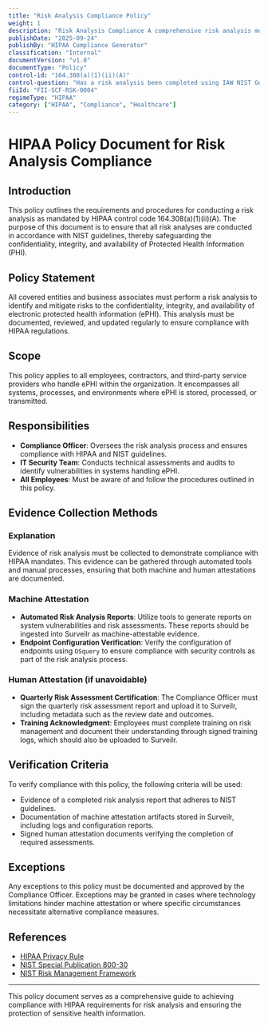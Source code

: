 ```yaml
---
title: "Risk Analysis Compliance Policy"
weight: 1
description: "Risk Analysis Compliance A comprehensive risk analysis must be conducted in accordance with NIST guidelines to identify, assess, and mitigate risks to the confidentiality, integrity, and availability of protected health information (PHI). This process involves evaluating potential threats and vulnerabilities, determining the likelihood and impact of potential incidents, and implementing appropriate safeguards to protect sensitive data. Ensuring compliance with these guidelines is essential for maintaining HIPAA compliance and protecting patient information."
publishDate: "2025-09-24"
publishBy: "HIPAA Compliance Generator"
classification: "Internal"
documentVersion: "v1.0"
documentType: "Policy"
control-id: "164.308(a)(1)(ii)(A)"
control-question: "Has a risk analysis been completed using IAW NIST Guidelines? (R)"
fiiId: "FII-SCF-RSK-0004"
regimeType: "HIPAA"
category: ["HIPAA", "Compliance", "Healthcare"]
---
```


# HIPAA Policy Document for Risk Analysis Compliance

## Introduction
This policy outlines the requirements and procedures for conducting a risk analysis as mandated by HIPAA control code 164.308(a)(1)(ii)(A). The purpose of this document is to ensure that all risk analyses are conducted in accordance with NIST guidelines, thereby safeguarding the confidentiality, integrity, and availability of Protected Health Information (PHI).

## Policy Statement
All covered entities and business associates must perform a risk analysis to identify and mitigate risks to the confidentiality, integrity, and availability of electronic protected health information (ePHI). This analysis must be documented, reviewed, and updated regularly to ensure compliance with HIPAA regulations.

## Scope
This policy applies to all employees, contractors, and third-party service providers who handle ePHI within the organization. It encompasses all systems, processes, and environments where ePHI is stored, processed, or transmitted.

## Responsibilities
- **Compliance Officer**: Oversees the risk analysis process and ensures compliance with HIPAA and NIST guidelines.
- **IT Security Team**: Conducts technical assessments and audits to identify vulnerabilities in systems handling ePHI.
- **All Employees**: Must be aware of and follow the procedures outlined in this policy.

## Evidence Collection Methods

### Explanation
Evidence of risk analysis must be collected to demonstrate compliance with HIPAA mandates. This evidence can be gathered through automated tools and manual processes, ensuring that both machine and human attestations are documented.

### Machine Attestation
- **Automated Risk Analysis Reports**: Utilize tools to generate reports on system vulnerabilities and risk assessments. These reports should be ingested into Surveilr as machine-attestable evidence.
- **Endpoint Configuration Verification**: Verify the configuration of endpoints using `OSquery` to ensure compliance with security controls as part of the risk analysis process.

### Human Attestation (if unavoidable)
- **Quarterly Risk Assessment Certification**: The Compliance Officer must sign the quarterly risk assessment report and upload it to Surveilr, including metadata such as the review date and outcomes.
- **Training Acknowledgment**: Employees must complete training on risk management and document their understanding through signed training logs, which should also be uploaded to Surveilr.

## Verification Criteria
To verify compliance with this policy, the following criteria will be used:
- Evidence of a completed risk analysis report that adheres to NIST guidelines.
- Documentation of machine attestation artifacts stored in Surveilr, including logs and configuration reports.
- Signed human attestation documents verifying the completion of required assessments.

## Exceptions
Any exceptions to this policy must be documented and approved by the Compliance Officer. Exceptions may be granted in cases where technology limitations hinder machine attestation or where specific circumstances necessitate alternative compliance measures.

## References
- [HIPAA Privacy Rule](https://www.hhs.gov/hipaa/for-professionals/privacy/index.html)
- [NIST Special Publication 800-30](https://csrc.nist.gov/publications/detail/sp/800-30/rev-1/final)
- [NIST Risk Management Framework](https://csrc.nist.gov/publications/detail/sp/800-37/rev-2/final)

--- 

This policy document serves as a comprehensive guide to achieving compliance with HIPAA requirements for risk analysis and ensuring the protection of sensitive health information.
